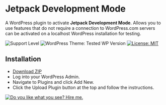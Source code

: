 # Jetpack Development Mode

A WordPress plugin to activate **Jetpack Development Mode**. Allows you to use features that do not require a connection to WordPress.com servers can be activated on a localhost WordPress installation for testing.


![Support Level](https://img.shields.io/badge/support-active-brightgreen.svg)
![WordPress Theme: Tested WP Version](https://img.shields.io/badge/wordpress-v5.4.1%20tested-brightgreen)
[![License: MIT](https://img.shields.io/badge/License-MIT-blue.svg)](https://github.com/stephensabatini/jetpack-development-mode/blob/master/LICENSE.md)


## Installation

- [Download ZIP](https://github.com/stephensabatini/jetpack-development-mode/archive/master.zip)
- Log into your WordPress Admin.
- Navigate to Plugins and click Add New.
- Click the Upload Plugin button at the top and follow the instructions.


[![Do you like what you see? Hire me.](https://stephensabatini.s3.amazonaws.com/github/stephen-sabatini-version-control-banner.jpg)](https://stephensabatini.com/contact/)
